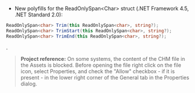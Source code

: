 ﻿- New polyfills for the ReadOnlySpan&lt;Char&gt; struct (.NET Framework 4.5, .NET Standard 2.0):
```csharp
ReadOnlySpan<char> Trim(this ReadOnlySpan<char>, string?);
ReadOnlySpan<char> TrimStart(this ReadOnlySpan<char>, string?);
ReadOnlySpan<char> TrimEnd(this ReadOnlySpan<char>, string?);
```

.

> **Project reference:** On some systems, the content of the CHM file in the Assets is blocked. Before opening the file right click on the file icon, select Properties, and check the "Allow" checkbox - if it is present - in the lower right corner of the General tab in the Properties dialog.